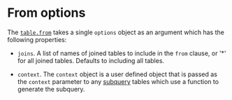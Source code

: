 # From options

The [`table.from`](./table.md#from) takes a single `options` object as an argument which has the following properties:

* `joins`. A list of names of joined tables to include in the `from` clause, or '*' for all joined tables. Defaults to including all tables.

* `context`. The `context` object is a user defined object that is passed as the `context` parameter to any [subquery](./subquery-config.md) tables which use a function
  to generate the subquery.

